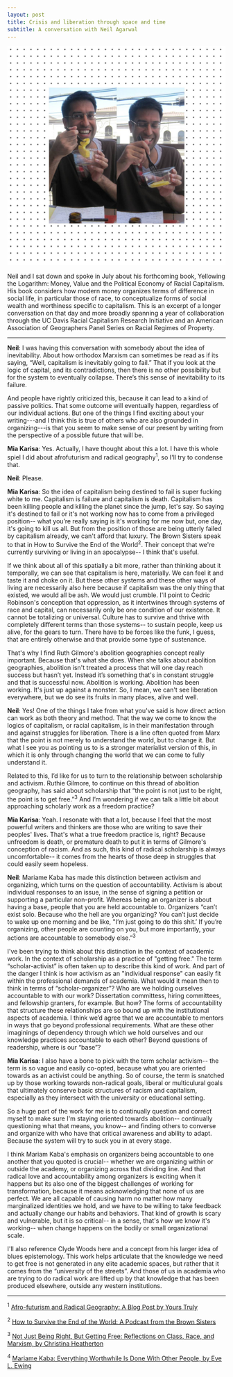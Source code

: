 ```yaml
---
layout: post
title: Crisis and liberation through space and time
subtitle: A conversation with Neil Agarwal
---
```


![1](/img/sketch-1571104411870.jpg)

Neil and I sat down and spoke in July about his forthcoming book, Yellowing the Logarithm: Money, Value and the Political Economy of Racial Capitalism. His book considers how modern money organizes terms of difference in social life, in particular those of race, to conceptualize forms of social wealth and worthiness specific to capitalism. This is an excerpt of a longer conversation on that day and more broadly spanning a year of collaboration through the UC Davis Racial Capitalism Research Initiative and an American Association of Geographers Panel Series on Racial Regimes of Property. 

*****

**Neil**: I was having this conversation with somebody about the idea of inevitability. About how orthodox Marxism can sometimes be read as if its saying, “Well, capitalism is inevitably going to fail.” That if you look at the logic of capital, and its contradictions, then there is no other possibility but for the system to eventually collapse. There’s this sense of inevitability to its failure. 

And people have rightly criticized this, because it can lead to a kind of passive politics. That some outcome will eventually happen, regardless of our individual actions. But one of the things I find exciting about your writing---and I think this is true of others who are also grounded in organizing---is that you seem to make sense of our present by writing from the perspective of a possible future that will be.

**Mia Karisa**: Yes. Actually, I have thought about this a lot. I have this whole spiel I did about afrofuturism and radical geography<sup>1</sup>, so I'll try to condense that.

**Neil**: Please.

**Mia Karisa**: So the idea of capitalism being destined to fail is super fucking white to me. Capitalism is failure and capitalism is death. Capitalism has been killing people and killing the planet since the jump, let's say. So saying it's destined to fail or it's not working now has to come from a privileged position-- what you’re really saying is it's working for me now but, one day, it's going to kill us all. But from the position of those are being utterly failed by capitalism already, we can't afford that luxury.  The Brown Sisters speak to that in How to Survive the End of the World<sup>2</sup>. Their concept that we're currently surviving or living in an apocalypse-- I think that's useful. 

If we think about all of this spatially a bit more, rather than thinking about it temporally, we can see that capitalism is here, materially. We can feel it and taste it and choke on it. But these other systems and these other ways of living are necessarily also here because if capitalism was the only thing that existed, we would all be ash. We would just crumble.  I'll point to Cedric Robinson's conception that oppression, as it intertwines through systems of race and capital, can necessarily only be one condition of our existence. It cannot be totalizing or universal.  Culture has to survive and thrive with completely different terms than those systems-- to sustain people, keep us alive, for the gears to turn. There have to be forces like the funk, I guess, that are entirely otherwise and that provide some type of sustenance. 

That's why I find Ruth Gilmore's abolition geographies concept really important. Because that's what she does.  When she talks about abolition geographies, abolition isn't treated a process that will one day reach success but hasn’t yet.  Instead it’s something that's in constant struggle and that is successful now. Abolition is working. Abolition has been working. It's just up against a monster. So, I mean, we can't see liberation everywhere, but we do see its fruits in many places, alive and well.

**Neil**: Yes! One of the things I take from what you've said is how direct action can work as both theory and method. That the way we come to know the logics of capitalism, or racial capitalism, is in their manifestation through and against struggles for liberation. There is a line often quoted from Marx that the point is not merely to understand the world, but to change it. But what I see you as pointing us to is a stronger materialist version of this, in which it is only through changing the world that we can come to fully understand it.

Related to this, I’d like for us to turn to the relationship between scholarship and activism. Ruthie Gilmore, to continue on this thread of abolition geography, has said about scholarship that “the point is not just to be right, the point is to get free.”<sup>3</sup> And I’m wondering if we can talk a little bit about approaching scholarly work as a freedom practice?

**Mia Karisa**: Yeah. I resonate with that a lot, because I feel that the most powerful writers and thinkers are those who are writing to save their peoples' lives. That's what a true freedom practice is, right?  Because unfreedom is death, or premature death to put it in terms of Gilmore's conception of racism. And as such, this kind of radical scholarship is always uncomfortable-- it comes from the hearts of those deep in struggles that could easily seem hopeless.  

**Neil**: Mariame Kaba has made this distinction between activism and organizing, which turns on the question of accountability. Activism is about individual responses to an issue, in the sense of signing a petition or supporting a particular non-profit. Whereas being an organizer is about having a base, people that you are held accountable to. Organizers “can’t exist solo. Because who the hell are you organizing? You can’t just decide to wake up one morning and be like, "I’m just going to do this shit.’ If you’re organizing, other people are counting on you, but more importantly, your actions are accountable to somebody else.”<sup>3</sup>

I've been trying to think about this distinction in the context of academic work. In the context of scholarship as a practice of "getting free." The term “scholar-activist” is often taken up to describe this kind of work. And part of the danger I think is how activism as an "individual response" can easily fit within the professional demands of academia. What would it mean then to think in terms of “scholar-organizer”? Who are we holding ourselves accountable to with our work? Dissertation committess, hiring committees, and fellowship granters, for example. But how? The forms of accountability that structure these relationships are so bound up with the institutional aspects of academia. I think we’d agree that we are accountable to mentors in ways that go beyond professional requirements. What are these other imaginings of dependency through which we hold ourselves and our knowledge practices accountable to each other? Beyond questions of readership, where is our “base”?

**Mia Karisa**: I also have a bone to pick with the term scholar activism-- the term is so vague and easily co-opted, because what you are oriented towards as an activist could be anything.  So of course, the term is snatched up by those working towards non-radical goals, liberal or multiculural goals that ultimately conserve basic structures of racism and capitalism, especially as they intersect with the university or educational setting.  

So a huge part of the work for me is to continually question and correct myself to make sure I'm staying oriented towards abolition-- continually questioning what that means, you know-- and finding others to converse and organize with who have that critical awareness and ability to adapt. Because the system will try to suck you in at every stage. 

I think Mariam Kaba's emphasis on organizers being accountable to one another that you quoted is crucial-- whether we are organizing within or outside the academy, or organizing across that dividing line.  And that radical love and accountability among organizers is exciting when it happens but its also one of the biggest challenges of working for transformation, because it means acknowledging that none of us are perfect.  We are all capable of causing harm no matter how many marginalized identities we hold, and we have to be willing to take feedback and actually change our habits and behaviors.  That kind of growth is scary and vulnerable, but it is so critical-- in a sense, that's how we know it's working-- when change happens on the bodily or small organizational scale.  

I'll also reference Clyde Woods here and a concept from his larger idea of blues epistemology. This work helps articulate that the knowledge we need to get free is not generated in any elite academic spaces, but rather that it comes from the “university of the streets”.   And those of us in academia who are trying to do radical work are lifted up by that knowledge that has been produced elsewhere, outside any western institutions.

*****

<sup>1</sup> [Afro-futurism and Radical Geography: A Blog Post by Yours Truly](https://miakd.github.io/2018-01-08-afrofuturism/)

<sup>2</sup> [How to Survive the End of the World: A Podcast from the Brown Sisters](https://www.endoftheworldshow.org/)

<sup>3</sup> [Not Just Being Right, But Getting Free: Reflections on Class, Race, and Marxism, by Christina Heatherton](https://www.versobooks.com/blogs/3317-not-just-being-right-but-getting-free-reflections-on-class-race-and-marxism)

<sup>4</sup> [Mariame Kaba: Everything Worthwhile Is Done With Other People, by Eve L. Ewing](https://adimagazine.com/articles/mariame-kaba-everything-worthwhile-is-done-with-other-people/)
